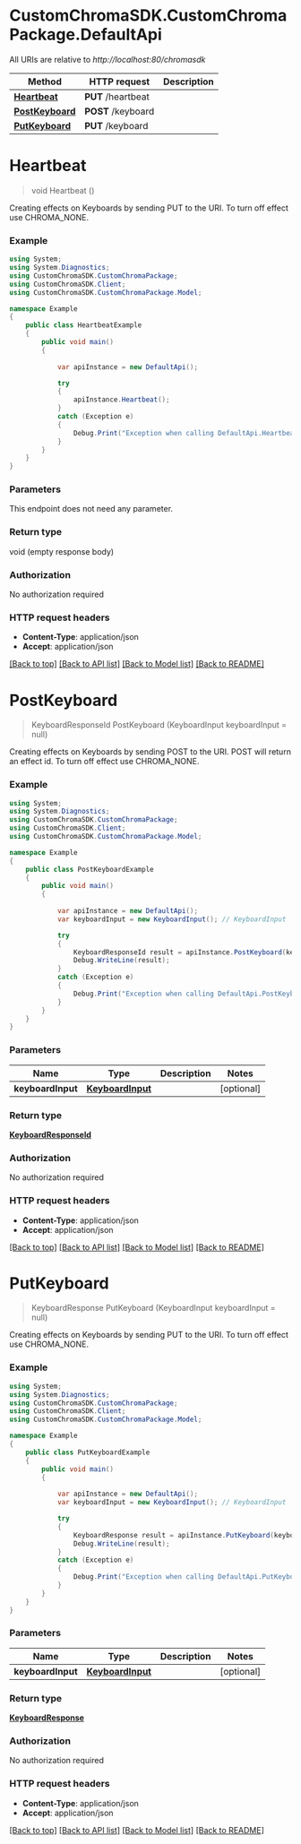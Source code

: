 # CustomChromaSDK.CustomChromaPackage.DefaultApi

All URIs are relative to *http://localhost:80/chromasdk*

Method | HTTP request | Description
------------- | ------------- | -------------
[**Heartbeat**](DefaultApi.md#heartbeat) | **PUT** /heartbeat | 
[**PostKeyboard**](DefaultApi.md#postkeyboard) | **POST** /keyboard | 
[**PutKeyboard**](DefaultApi.md#putkeyboard) | **PUT** /keyboard | 


<a name="heartbeat"></a>
# **Heartbeat**
> void Heartbeat ()



Creating effects on Keyboards by sending PUT to the URI. To turn off effect use CHROMA_NONE.

### Example
```csharp
using System;
using System.Diagnostics;
using CustomChromaSDK.CustomChromaPackage;
using CustomChromaSDK.Client;
using CustomChromaSDK.CustomChromaPackage.Model;

namespace Example
{
    public class HeartbeatExample
    {
        public void main()
        {
            
            var apiInstance = new DefaultApi();

            try
            {
                apiInstance.Heartbeat();
            }
            catch (Exception e)
            {
                Debug.Print("Exception when calling DefaultApi.Heartbeat: " + e.Message );
            }
        }
    }
}
```

### Parameters
This endpoint does not need any parameter.

### Return type

void (empty response body)

### Authorization

No authorization required

### HTTP request headers

 - **Content-Type**: application/json
 - **Accept**: application/json

[[Back to top]](#) [[Back to API list]](../README.md#documentation-for-api-endpoints) [[Back to Model list]](../README.md#documentation-for-models) [[Back to README]](../README.md)

<a name="postkeyboard"></a>
# **PostKeyboard**
> KeyboardResponseId PostKeyboard (KeyboardInput keyboardInput = null)



Creating effects on Keyboards by sending POST to the URI. POST will return an effect id. To turn off effect use CHROMA_NONE.

### Example
```csharp
using System;
using System.Diagnostics;
using CustomChromaSDK.CustomChromaPackage;
using CustomChromaSDK.Client;
using CustomChromaSDK.CustomChromaPackage.Model;

namespace Example
{
    public class PostKeyboardExample
    {
        public void main()
        {
            
            var apiInstance = new DefaultApi();
            var keyboardInput = new KeyboardInput(); // KeyboardInput |  (optional) 

            try
            {
                KeyboardResponseId result = apiInstance.PostKeyboard(keyboardInput);
                Debug.WriteLine(result);
            }
            catch (Exception e)
            {
                Debug.Print("Exception when calling DefaultApi.PostKeyboard: " + e.Message );
            }
        }
    }
}
```

### Parameters

Name | Type | Description  | Notes
------------- | ------------- | ------------- | -------------
 **keyboardInput** | [**KeyboardInput**](KeyboardInput.md)|  | [optional] 

### Return type

[**KeyboardResponseId**](KeyboardResponseId.md)

### Authorization

No authorization required

### HTTP request headers

 - **Content-Type**: application/json
 - **Accept**: application/json

[[Back to top]](#) [[Back to API list]](../README.md#documentation-for-api-endpoints) [[Back to Model list]](../README.md#documentation-for-models) [[Back to README]](../README.md)

<a name="putkeyboard"></a>
# **PutKeyboard**
> KeyboardResponse PutKeyboard (KeyboardInput keyboardInput = null)



Creating effects on Keyboards by sending PUT to the URI. To turn off effect use CHROMA_NONE.

### Example
```csharp
using System;
using System.Diagnostics;
using CustomChromaSDK.CustomChromaPackage;
using CustomChromaSDK.Client;
using CustomChromaSDK.CustomChromaPackage.Model;

namespace Example
{
    public class PutKeyboardExample
    {
        public void main()
        {
            
            var apiInstance = new DefaultApi();
            var keyboardInput = new KeyboardInput(); // KeyboardInput |  (optional) 

            try
            {
                KeyboardResponse result = apiInstance.PutKeyboard(keyboardInput);
                Debug.WriteLine(result);
            }
            catch (Exception e)
            {
                Debug.Print("Exception when calling DefaultApi.PutKeyboard: " + e.Message );
            }
        }
    }
}
```

### Parameters

Name | Type | Description  | Notes
------------- | ------------- | ------------- | -------------
 **keyboardInput** | [**KeyboardInput**](KeyboardInput.md)|  | [optional] 

### Return type

[**KeyboardResponse**](KeyboardResponse.md)

### Authorization

No authorization required

### HTTP request headers

 - **Content-Type**: application/json
 - **Accept**: application/json

[[Back to top]](#) [[Back to API list]](../README.md#documentation-for-api-endpoints) [[Back to Model list]](../README.md#documentation-for-models) [[Back to README]](../README.md)

